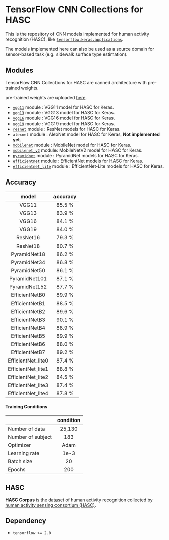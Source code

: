 # TensorFlow CNN Collections for HASC
This is the repository of CNN models implemented for human activity recognition (HASC), like [`tensorflow.keras.applications`](https://www.tensorflow.org/api_docs/python/tf/keras/applications).

The models implemented here can also be used as a source domain for sensor-based task (e.g. sidewalk surface type estimation).

## Modules
TensorFlow CNN Collections for HASC are canned architecture with pre-trained weights.

pre-trained weights are uploaded [here](https://drive.google.com/drive/folders/1HMDMDz91laNvsyaTvAMgXzX-pIjDMpwy?usp=sharing).


- [`vgg11`](reference/vgg.md#applicationsvgg11vgg11) module : VGG11 model for HASC for Keras.
- [`vgg13`](reference/vgg.md#applicationsvgg13vgg13) module : VGG13 model for HASC for Keras.
- [`vgg16`](reference/vgg.md#applicationsvgg16vgg16) module : VGG16 model for HASC for Keras.
- [`vgg19`](reference/vgg.md#applicationsvgg19vgg19) module : VGG19 model for HASC for Keras.
- [`resnet`](reference/resnet.md#resnet) module : ResNet models for HASC for Keras.
- `alexnet` module : AlexNet model for HASC for Keras, **Not implemented yet**.
- [`mobilenet`](reference/mobilenet.md#mobilenet) module : MobileNet model for HASC for Keras.
- [`mobilenet_v2`](reference/mobilenet_v2.md#mobilenetv2) module: MobileNetV2 model for HASC for Keras.
- [`pyramidnet`](reference/pyramidnet.md#pyramidnet) module : PyramidNet models for HASC for Keras.
- [`efficientnet`](reference/efficientnet.md#efficientnet) module : EfficientNet models for HASC for Keras.
- [`efficientnet_lite`](reference/efficientnet_lite.md#efficientnet-lite) module : EfficientNet-Lite models for HASC for Keras.


## Accuracy 
| model | accuracy |
|:-----:|:--------:|
| VGG11 | 85.5 % |
| VGG13 | 83.9 % |
| VGG16 | 84.1 % |
| VGG19 | 84.0 % |
| ResNet16 | 79.3 % |
| ResNet18 | 80.7 % |
| PyramidNet18 | 86.2 % |
| PyramidNet34 | 86.8 % |
| PyramidNet50 | 86.1 % |
| PyramidNet101 | 87.1 % |
| PyramidNet152 | 87.7 % |
| EfficientNetB0 | 89.9 % |
| EfficientNetB1 | 88.5 % |
| EfficientNetB2 | 89.6 % |
| EfficientNetB3 | 90.1 % |
| EfficientNetB4 | 88.9 % |
| EfficientNetB5 | 89.9 % |
| EfficientNetB6 | 88.0 % |
| EfficientNetB7 | 89.2 % |
| EfficientNet_lite0 | 87.4 % |
| EfficientNet_lite1 | 88.8 % |
| EfficientNet_lite2 | 84.5 % |
| EfficientNet_lite3 | 87.4 % |
| EfficientNet_lite4 | 87.8 % |


#### Training Conditions

|  | condition |
|:---|:---:|
| Number of data | 25,130 |
| Number of subject | 183 |
| Optimizer | Adam |
| Learning rate | 1e-3 |
| Batch size | 20 |
| Epochs | 200 |

## HASC
**HASC Corpus** is the dataset of human activity recognition collected by [human activity sensing consortium (HASC)](http://hasc.jp).

## Dependency
- `tensorflow >= 2.0`